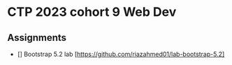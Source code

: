 # CTP 2023 cohort 9 Web Dev

## Assignments
- [] Bootstrap 5.2 lab [https://github.com/riazahmed01/lab-bootstrap-5.2]
